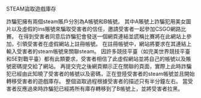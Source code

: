 ﻿STEAM盜取遊戲庫存

詐騙犯擁有兩個steam賬戶分別為A帳號和B帳號。 其中A賬號上詐騙犯用美女圖片以及虛假的ins賬號來騙取受害者的信任，邀請受害者一起參加CSGO網路比賽。 在得到受害者同意后詐騙犯會發送一個網頁連結並謊稱比賽將在此網站上參加，引領受害者在虛假網站上註冊帳號。 在註冊帳號中，網站將要求在其連結上輸入受害者的steam帳號來關聯steam。 因許多競技平臺（如完美世界競技平臺和5E對戰平臺）都有此類要求，受害者相信了此虛假網站並將自己的帳號以及賬號密碼提交給了網站。 再提交完之後網頁顯示正在關聯的頁面，實際上此時詐騙犯已經由此知曉了受害者的帳號以及密碼，正在登陸受害者的steam帳號並且開始轉移受害者的遊戲庫存。 整個盜取過程根據受害者的描述只有半分鐘左右。 當受害者反應過來時詐騙犯已經將所有庫存轉移到了B帳號上，並將受害者拉黑。

